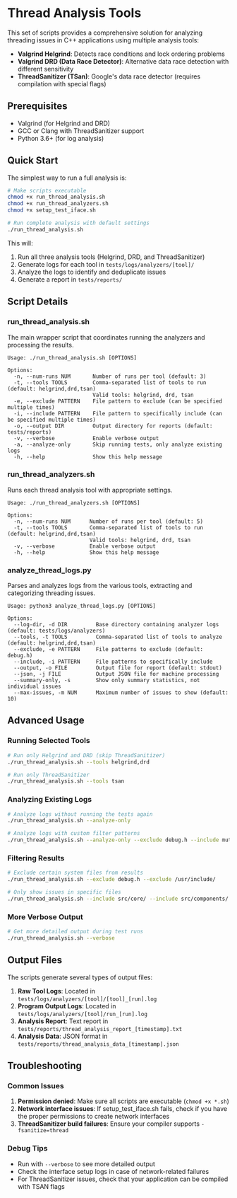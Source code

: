 # Thread Analysis Tools

This set of scripts provides a comprehensive solution for analyzing threading issues in C++ applications using multiple analysis tools:

- **Valgrind Helgrind**: Detects race conditions and lock ordering problems
- **Valgrind DRD (Data Race Detector)**: Alternative data race detection with different sensitivity
- **ThreadSanitizer (TSan)**: Google's data race detector (requires compilation with special flags)

## Prerequisites

- Valgrind (for Helgrind and DRD)
- GCC or Clang with ThreadSanitizer support
- Python 3.6+ (for log analysis)

## Quick Start

The simplest way to run a full analysis is:

```bash
# Make scripts executable
chmod +x run_thread_analysis.sh
chmod +x run_thread_analyzers.sh
chmod +x setup_test_iface.sh

# Run complete analysis with default settings
./run_thread_analysis.sh
```

This will:
1. Run all three analysis tools (Helgrind, DRD, and ThreadSanitizer)
2. Generate logs for each tool in `tests/logs/analyzers/[tool]/`
3. Analyze the logs to identify and deduplicate issues
4. Generate a report in `tests/reports/`

## Script Details

### run_thread_analysis.sh

The main wrapper script that coordinates running the analyzers and processing the results.

```
Usage: ./run_thread_analysis.sh [OPTIONS]

Options:
  -n, --num-runs NUM       Number of runs per tool (default: 3)
  -t, --tools TOOLS        Comma-separated list of tools to run (default: helgrind,drd,tsan)
                           Valid tools: helgrind, drd, tsan
  -e, --exclude PATTERN    File pattern to exclude (can be specified multiple times)
  -i, --include PATTERN    File pattern to specifically include (can be specified multiple times)
  -o, --output DIR         Output directory for reports (default: tests/reports)
  -v, --verbose            Enable verbose output
  -a, --analyze-only       Skip running tests, only analyze existing logs
  -h, --help               Show this help message
```

### run_thread_analyzers.sh

Runs each thread analysis tool with appropriate settings.

```
Usage: ./run_thread_analyzers.sh [OPTIONS]

Options:
  -n, --num-runs NUM      Number of runs per tool (default: 5)
  -t, --tools TOOLS       Comma-separated list of tools to run (default: helgrind,drd,tsan)
                          Valid tools: helgrind, drd, tsan
  -v, --verbose           Enable verbose output
  -h, --help              Show this help message
```

### analyze_thread_logs.py

Parses and analyzes logs from the various tools, extracting and categorizing threading issues.

```
Usage: python3 analyze_thread_logs.py [OPTIONS]

Options:
  --log-dir, -d DIR         Base directory containing analyzer logs (default: tests/logs/analyzers)
  --tools, -t TOOLS         Comma-separated list of tools to analyze (default: helgrind,drd,tsan)
  --exclude, -e PATTERN     File patterns to exclude (default: debug.h)
  --include, -i PATTERN     File patterns to specifically include
  --output, -o FILE         Output file for report (default: stdout)
  --json, -j FILE           Output JSON file for machine processing
  --summary-only, -s        Show only summary statistics, not individual issues
  --max-issues, -m NUM      Maximum number of issues to show (default: 10)
```

## Advanced Usage

### Running Selected Tools

```bash
# Run only Helgrind and DRD (skip ThreadSanitizer)
./run_thread_analysis.sh --tools helgrind,drd

# Run only ThreadSanitizer
./run_thread_analysis.sh --tools tsan
```

### Analyzing Existing Logs

```bash
# Analyze logs without running the tests again
./run_thread_analysis.sh --analyze-only

# Analyze logs with custom filter patterns
./run_thread_analysis.sh --analyze-only --exclude debug.h --include mutex.cpp
```

### Filtering Results

```bash
# Exclude certain system files from results
./run_thread_analysis.sh --exclude debug.h --exclude /usr/include/

# Only show issues in specific files
./run_thread_analysis.sh --include src/core/ --include src/components/
```

### More Verbose Output

```bash
# Get more detailed output during test runs
./run_thread_analysis.sh --verbose
```

## Output Files

The scripts generate several types of output files:

1. **Raw Tool Logs**: Located in `tests/logs/analyzers/[tool]/[tool]_[run].log`
2. **Program Output Logs**: Located in `tests/logs/analyzers/[tool]/run_[run].log`
3. **Analysis Report**: Text report in `tests/reports/thread_analysis_report_[timestamp].txt`
4. **Analysis Data**: JSON format in `tests/reports/thread_analysis_data_[timestamp].json`

## Troubleshooting

### Common Issues

1. **Permission denied**: Make sure all scripts are executable (`chmod +x *.sh`)
2. **Network interface issues**: If setup_test_iface.sh fails, check if you have the proper permissions to create network interfaces
3. **ThreadSanitizer build failures**: Ensure your compiler supports `-fsanitize=thread`

### Debug Tips

- Run with `--verbose` to see more detailed output
- Check the interface setup logs in case of network-related failures
- For ThreadSanitizer issues, check that your application can be compiled with TSAN flags 